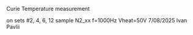 Curie Temperature measurement


on sets #2, 4, 6, 12
sample N2\_xx
f=1000Hz
Vheat=50V
7/08/2025
Ivan Pavlii

